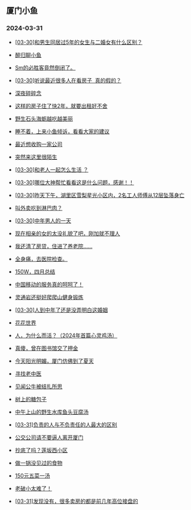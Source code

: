 ## 厦门小鱼 
### 2024-03-31

+ [[03-30]和男生同居过5年的女生与二婚女有什么区别？](http://bbs.xmfish.com/read-htm-tid-18168135.html)

+ [醉归聊小鱼](http://bbs.xmfish.com/read-htm-tid-18168128.html)

+ [Sm的必胜客竟然倒闭了。](http://bbs.xmfish.com/read-htm-tid-18168318.html)

+ [[03-30]听说最近很多人在看房子  真的假的？](http://bbs.xmfish.com/read-htm-tid-18168297.html)

+ [深夜碎碎念](http://bbs.xmfish.com/read-htm-tid-18168131.html)

+ [这样的房子住了快2年，就要出租好不舍](http://bbs.xmfish.com/read-htm-tid-18168167.html)

+ [野生石头海蛎越吃越美丽](http://bbs.xmfish.com/read-htm-tid-18168315.html)

+ [睡不着，上来小鱼倾诉，看看大家的建议](http://bbs.xmfish.com/read-htm-tid-18168141.html)

+ [最近想收购一家公司](http://bbs.xmfish.com/read-htm-tid-18168158.html)

+ [突然来这里很陌生](http://bbs.xmfish.com/read-htm-tid-18168186.html)

+ [[03-30]和老人一起怎么生活 ？](http://bbs.xmfish.com/read-htm-tid-18168163.html)

+ [[03-30]哪位大神帮忙看看这是什么问题，感谢！！](http://bbs.xmfish.com/read-htm-tid-18168260.html)

+ [[03-30]昨天下午，湖里区雪梨星光小区内，2名工人师傅从12层坠落身亡](http://bbs.xmfish.com/read-htm-tid-18168445.html)

+ [叫外卖吃到淋巴肉？](http://bbs.xmfish.com/read-htm-tid-18168144.html)

+ [[03-30]中年男人的一天](http://bbs.xmfish.com/read-htm-tid-18168406.html)

+ [现在相亲的女的太没礼貌了吧，刚加就不理人](http://bbs.xmfish.com/read-htm-tid-18168422.html)

+ [我还清了房贷，住进了养老院……](http://bbs.xmfish.com/read-htm-tid-18168365.html)

+ [全身痛，去医院检查。](http://bbs.xmfish.com/read-htm-tid-18168373.html)

+ [150W，四月总结](http://bbs.xmfish.com/read-htm-tid-18168333.html)

+ [中国移动的服务真的呵呵了！](http://bbs.xmfish.com/read-htm-tid-18168282.html)

+ [灵通岩还挺好爬爬山健身锻炼](http://bbs.xmfish.com/read-htm-tid-18168478.html)

+ [[03-30]人到中年了还是没弄明白这婚姻](http://bbs.xmfish.com/read-htm-tid-18168546.html)

+ [花花世界](http://bbs.xmfish.com/read-htm-tid-18168488.html)

+ [人，为什么而活？（2024年首篇心灵鸡汤）](http://bbs.xmfish.com/read-htm-tid-18168509.html)

+ [真傻，曾在图书馆交了押金](http://bbs.xmfish.com/read-htm-tid-18168510.html)

+ [今天阳光明媚，厦门仿佛到了夏天](http://bbs.xmfish.com/read-htm-tid-18168456.html)

+ [寻找老中医](http://bbs.xmfish.com/read-htm-tid-18168543.html)

+ [见闻公牛被结扎所思](http://bbs.xmfish.com/read-htm-tid-18168515.html)

+ [树上的糖包子](http://bbs.xmfish.com/read-htm-tid-18168528.html)

+ [中午上山的野生水库鱼头豆腐汤](http://bbs.xmfish.com/read-htm-tid-18168447.html)

+ [[03-31]负责的人与不负责任的人最大的区别](http://bbs.xmfish.com/read-htm-tid-18168553.html)

+ [公交公司请不要逼人离开厦门](http://bbs.xmfish.com/read-htm-tid-18168679.html)

+ [抄底了吗？莲坂西小区](http://bbs.xmfish.com/read-htm-tid-18168716.html)

+ [做一锅没见过的食物](http://bbs.xmfish.com/read-htm-tid-18168586.html)

+ [150元五菜一汤](http://bbs.xmfish.com/read-htm-tid-18168723.html)

+ [老破小太难了！](http://bbs.xmfish.com/read-htm-tid-18168761.html)

+ [[03-31]发现没有，很多卖房的都是前几年高位接盘的](http://bbs.xmfish.com/read-htm-tid-18168809.html)

